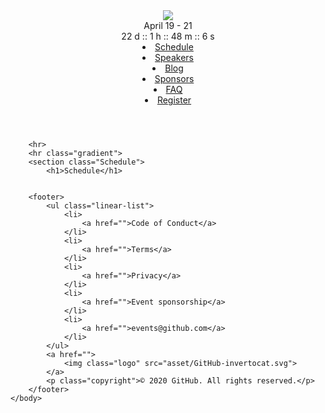 <html>
    <head>
        <link rel="stylesheet" href="asset/style.css">
    </head>
    <body>
        <header>
            <img class="logo" src="asset/GitHub-Universe-logo-2020-white.svg">
            <div class="time">April 19 - 21</div>
            <div class="countdown-time">
                <span class="d">22</span>
                d
                ::
                <span class="h">1</span>
                h
                ::
                <span class="m">48</span>
                m
                ::
                <span class="s">6</span>
                s
            </div>
            <nav>
                <li class="active"><a href="schedule.html">Schedule</a></li>
                <li><a href="speakers.html">Speakers</a></li>
                <li><a href="blog.html">Blog</a></li>
                <li><a href="sponsors.html">Sponsors</a></li>
                <li><a href="faq.html">FAQ</a></li>
                <li><a href="register.html">Register</a></li>
            </nav>
        </header>
      
        <hr>
        <hr class="gradient">
        <section class="Schedule">
            <h1>Schedule</h1>
            
              
        <footer>
            <ul class="linear-list">
                <li>
                    <a href="">Code of Conduct</a>
                </li>
                <li>
                    <a href="">Terms</a>
                </li>
                <li>
                    <a href="">Privacy</a>
                </li>
                <li>
                    <a href="">Event sponsorship</a>
                </li>
                <li>
                    <a href="">events@github.com</a>
                </li>
            </ul>
            <a href="">
                <img class="logo" src="asset/GitHub-invertocat.svg">
            </a>
            <p class="copyright">© 2020 GitHub. All rights reserved.</p>
        </footer>
    </body>
</html>
